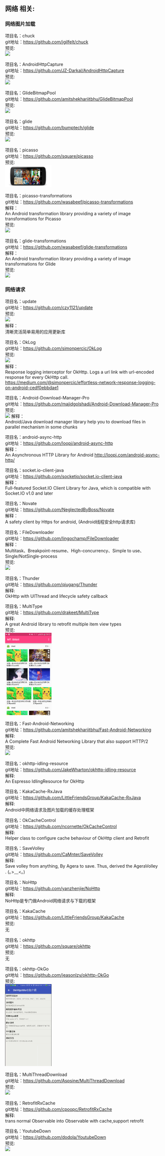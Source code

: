 ## 网络 相关:<br>







### 网络图片加载 <br>







项目名：chuck<br>
git地址：https://github.com/jgilfelt/chuck<br>
预览:<br>
<img src="https://github.com/jgilfelt/chuck/raw/master/assets/chuck.gif" width="30%"/>

项目名：AndroidHttpCapture<br>
git地址：https://github.com/JZ-Darkal/AndroidHttpCapture<br>
预览:<br>
<img src="https://camo.githubusercontent.com/de9a8164ae568b36825852bf924b7485c3e9eea2/68747470733a2f2f7777772e6461726b616c2e636e2f696d67642e7068703f7372633d2f323031362f30392f576563686174494d4737372e6a7065672677696474683d333530" width="30%"/>

项目名：GlideBitmapPool<br>
git地址：https://github.com/amitshekhariitbhu/GlideBitmapPool<br>
预览:<br>
<img src="https://raw.githubusercontent.com/amitshekhariitbhu/GlideBitmapPool/master/assets/gcsamplelog.png" width="40%"/>

项目名：glide<br>
git地址：https://github.com/bumptech/glide<br>
预览:<br>
<img src="https://github.com/bumptech/glide/raw/master/static/glide_logo.png" width="30%" />

项目名：picasso<br>
git地址：https://github.com/square/picasso<br>
预览:<br>
<img src="https://github.com/square/picasso/raw/master/website/static/sample.png" width="30%" />

项目名：picasso-transformations<br>
git地址：https://github.com/wasabeef/picasso-transformations<br>
解释：<br>
An Android transformation library providing a variety of image transformations for Picasso<br>
预览:<br>
<img src="https://github.com/wasabeef/picasso-transformations/raw/master/art/demo.gif" width="30%" />

项目名：glide-transformations<br>
git地址：https://github.com/wasabeef/glide-transformations<br>
解释：<br>
An Android transformation library providing a variety of image transformations for Glide<br>
预览:<br>
<img src="https://github.com/wasabeef/glide-transformations/raw/master/art/demo.gif" width="30%" />









### 网络请求<br>





项目名：update<br>
git地址：https://github.com/czy1121/update<br>
预览:<br>
<img src="https://github.com/czy1121/update/raw/master/screenshot1.png" width="30%" /><br>
解释：<br>
清晰灵活简单易用的应用更新库<br>

项目名：OkLog<br>
git地址：https://github.com/simonpercic/OkLog<br>
预览:<br>
<img src="https://raw.githubusercontent.com/simonpercic/OkLog/develop/art/oklog.gif" width="30%" /><br>
解释：<br>
Response logging interceptor for OkHttp. Logs a url link with url-encoded response for every OkHttp call. https://medium.com/@simonpercic/effortless-network-response-logging-on-android-cedf0ebbdae1<br>

项目名：Android-Download-Manager-Pro<br>
git地址：https://github.com/majidgolshadi/Android-Download-Manager-Pro<br>
预览:<br>
<img src="https://github.com/majidgolshadi/Android-Download-Manager-Pro/raw/master/docs/images/states.jpg" width="30%" />
解释：<br>
Android/Java download manager library help you to download files in parallel mechanism in some chunks<br>

项目名：android-async-http<br>
git地址：https://github.com/loopj/android-async-http<br>
解释：<br>
An Asynchronous HTTP Library for Android http://loopj.com/android-async-http/<br>

项目名：socket.io-client-java<br>
git地址：https://github.com/socketio/socket.io-client-java<br>
解释：<br>
Full-featured Socket.IO Client Library for Java, which is compatible with Socket.IO v1.0 and later<br>

项目名：Novate<br>
git地址：https://github.com/NeglectedByBoss/Novate<br>
解释：<br>
A safety client by Https for android, (Android线程安全http请求库)<br>




项目名：FileDownloader<br>
git地址：https://github.com/lingochamp/FileDownloader<br>
解释：<br>
Multitask、Breakpoint-resume、High-concurrency、Simple to use、Single/NotSingle-process<br>
预览:<br>
<img src="https://github.com/lingochamp/FileDownloader/raw/master/art/parallel_tasks_demo.gif" width="30%" />




项目名：Thunder<br>
git地址：https://github.com/qiugang/Thunder<br>
解释:<br>
OkHttp with UIThread and lifecycle safety callback<br>


项目名：MultiType<br>
git地址：https://github.com/drakeet/MultiType<br>
解释:<br>
A great Android library to retrofit multiple item view types<br>
预览:<br>
<img src="https://github.com/drakeet/MultiType/raw/master/art/screenshot-bilibili.png" width="30%" /><br>

项目名：Fast-Android-Networking<br>
git地址：https://github.com/amitshekhariitbhu/Fast-Android-Networking<br>
解释:<br>
A Complete Fast Android Networking Library that also support HTTP/2 <br>
预览:<br>
<img src="https://raw.githubusercontent.com/amitshekhariitbhu/Fast-Android-Networking/master/assets/androidnetworking.png" width="30%" />

项目名：okhttp-idling-resource<br>
git地址：https://github.com/JakeWharton/okhttp-idling-resource<br>
解释:<br>
An Espresso IdlingResource for OkHttp <br>

项目名：KakaCache-RxJava<br>
git地址：https://github.com/LittleFriendsGroup/KakaCache-RxJava<br>
解释:<br>
Android中网络请求及图片加载的缓存处理框架<br>

项目名：OkCacheControl<br>
git地址：https://github.com/ncornette/OkCacheControl<br>
解释:<br>
Helper class to configure cache behaviour of OkHttp client and Retrofit <br>

项目名：SaveVolley<br>
git地址：https://github.com/CaMnter/SaveVolley<br>
解释:<br>
Save volley from anything, By Agera to save. Thus, derived the AgeraVolley . (｡>﹏<｡) <br>

项目名：NoHttp<br>
git地址：https://github.com/yanzhenjie/NoHttp<br>
解释:<br>
NoHttp是专门做Android网络请求与下载的框架 <br>

项目名：KakaCache<br>
git地址：https://github.com/LittleFriendsGroup/KakaCache<br>
预览:<br>
无 <br>

项目名：okhttp<br>
git地址：https://github.com/square/okhttp<br>
预览:<br>
无 <br>

项目名：okhttp-OkGo<br>
git地址：https://github.com/jeasonlzy/okhttp-OkGo<br>
预览:<br>
<img src="https://github.com/jeasonlzy/Screenshots/raw/master/okgo/demo8.gif" width="30%" />



项目名：MultiThreadDownload<br>
git地址：https://github.com/Aspsine/MultiThreadDownload<br>
预览:<br>
<img src="https://github.com/Aspsine/MultiThreadDownload/raw/master/art/pic1.png" width="30%" />

项目名：RetrofitRxCache<br>
git地址：https://github.com/cpoopc/RetrofitRxCache<br>
解释:<br>
trans normal Observable into Observable with cache,support retrofit<br>

项目名：YoutubeDown<br>
git地址：https://github.com/dodola/YoutubeDown<br>
预览:<br>
<img src="https://github.com/dodola/YoutubeDown/raw/master/imgs/img1.png" width="30%" />


